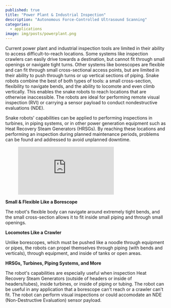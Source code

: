 ```yaml
---
published: true
title: "Power Plant & Industrial Inspection"
description: "Autonomous Force-Controlled Ultrasound Scanning"
categories:
  - applications
image: img/posts/powerplant.png
---
```

Current power plant and industrial inspection tools are limited in their ability to access difficult-to-reach locations. Some systems like inspection crawlers can easily drive towards a destination, but cannot fit through small openings or navigate tight turns. Other systems like borescopes are flexible and can fit through small cross-sectional access points, but are limited in their ability to push through turns or up vertical sections of piping. Snake robots combine the best of both types of tools: a small cross-section, flexibility to navigate bends, and the ability to locomote and even climb vertically. This enables the snake robots to reach locations that are otherwise inaccessible. The robots are ideal for performing remote visual inspection (RVI) or carrying a sensor payload to conduct nondestructive 
evaluations (NDE).

Snake robots' capabilities can be applied to performing inspections in turbines, in piping systems, or in other power generation equipment such as Heat Recovery Steam Generators (HRSGs). By reaching these locations and performing an inspection during planned maintenance periods, problems can be found and addressed to avoid unplanned downtime.

<figure class="image is-16by9"><iframe class="has-ratio" src="http://www.youtube.com/embed/fIXnjnEpMDs" frameborder="0" allowfullscreen></iframe></figure>

**Small & Flexible Like a Borescope**

The robot's flexible body can navigate around extremely tight bends, and the small cross-section allows it to fit inside small piping and through small openings.

**Locomotes Like a Crawler**

Unlike borescopes, which must be pushed like a noodle through equipment or pipes, the robots can propel themselves through piping (with bends and verticals), through equipment, and inside of tanks or open areas.

**HRSGs, Turbines, Piping Systems, and More**

The robot's capabilities are especially useful when inspection Heat Recovery Steam Generators (outside of headers or inside of headers/tubes), inside turbines, or inside of piping or tubing. The robot can be useful in any application that a borescope can't reach or a crawler can't fit. The robot can perform visual inspections or could accomodate an NDE (Non-Destructive Evaluation) sensor payload.
